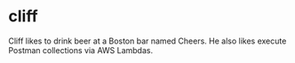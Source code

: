 # cliff

Cliff likes to drink beer at a Boston bar named Cheers.  He also likes execute Postman collections via AWS Lambdas.
